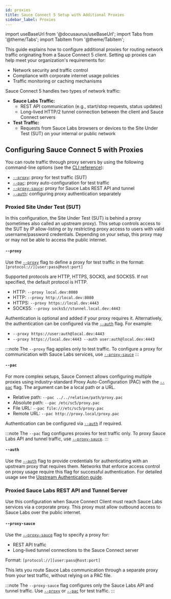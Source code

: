 ```yaml
---
id: proxies
title: Sauce Connect 5 Setup with Additional Proxies
sidebar_label: Proxies
---
```


import useBaseUrl from '@docusaurus/useBaseUrl';
import Tabs from '@theme/Tabs';
import TabItem from '@theme/TabItem';

This guide explains how to configure additional proxies for routing network traffic originating from a Sauce Connect 5 client. Setting up proxies can help meet your organization's requirements for:

- Network security and traffic control
- Compliance with corporate internet usage policies
- Traffic monitoring or caching mechanisms

Sauce Connect 5 handles two types of network traffic:

- **Sauce Labs Traffic:**
  - REST API communication (e.g., start/stop requests, status updates)
  - Long-lived HTTP/2 tunnel connection between the client and Sauce Connect servers
- **Test Traffic:**
  - Requests from Sauce Labs browsers or devices to the Site Under Test (SUT) on your internal or public network

## Configuring Sauce Connect 5 with Proxies

You can route traffic through proxy servers by using the following command-line options (see the [CLI reference](/dev/cli/sauce-connect-5/run)):

- [`--proxy`](/dev/cli/sauce-connect-5/run/#proxy): proxy for test traffic (SUT)
- [`--pac`](/dev/cli/sauce-connect-5/run/#pac): proxy auto-configuration for test traffic
- [`--proxy-sauce`](/dev/cli/sauce-connect-5/run/#proxy-sauce): proxy for Sauce Labs REST API and tunnel
- [`--auth`](/dev/cli/sauce-connect-5/run/#auth): configuring proxy authentication separately

### Proxied Site Under Test (SUT)

In this configuration, the Site Under Test (SUT) is behind a proxy (sometimes also called an upstream proxy).
This setup controls access to the SUT by IP allow-listing or by restricting proxy access to users with valid username/password credentials.
Depending on your setup, this proxy may or may not be able to access the public internet.

#### `--proxy`

Use the [`--proxy`](/dev/cli/sauce-connect-5/run/#proxy) flag to define a proxy for test traffic in the format:
`[protocol://][user:pass@host:port]`

Supported protocols are HTTP, HTTPS, SOCKS, and SOCKS5. If not specified, the default protocol is HTTP.
* HTTP: `--proxy local.dev:8080`
* HTTP: `--proxy http://local.dev:8080`
* HTTPS: `--proxy https://local.dev:4443`
* SOCKS5: `--proxy socks5//stunnel.local.dev:4443`

Authentication is optional and added if your proxy requires it. Alternatively, the authentication can be configured via the [`--auth`](#--auth) flag. For example:
* `--proxy https://user:auth@local.dev:4443`
* `--proxy https://local.dev:4443 --auth user:auth@local.dev:4443`

:::note
The `--proxy` flag applies only to test traffic. To configure a proxy for communication with Sauce Labs services, use [`--proxy-sauce`](#--proxy-sauce)
:::

#### `--pac`

For more complex setups, Sauce Connect allows configuring multiple proxies using industry-standard Proxy Auto-Configuration (PAC) with the [`--pac`](/dev/cli/sauce-connect-5/run#pac) flag.
The argument can be a local path or a URL.

* Relative path: `--pac ../../relative/path/proxy.pac`
* Absolute path: `--pac /etc/sc5/proxy.pac`
* File URL: `--pac file:///etc/sc5/proxy.pac`
* Remote URL: `--pac http://proxy.local/proxy.pac`

Authentication can be configured via [`--auth`](#--auth) if required.

:::note
The `--pac` flag configures proxies for test traffic only. To proxy Sauce Labs API and tunnel traffic, use [`--proxy-sauce`](#--proxy-sauce).
:::

#### `--auth`

Use the [`--auth`](/dev/cli/sauce-connect-5/run#auth) flag to provide credentials for authenticating with an upstream proxy that requires them.
Networks that enforce access control on proxy usage require this flag for successful authentication.
For detailed usage see the [Upstream Authentication guide](/secure-connections/sauce-connect-5/guides/upstream-auth/).

### Proxied Sauce Labs REST API and Tunnel Server

Use this configuration when Sauce Connect Client must reach Sauce Labs services via a corporate proxy. This proxy must allow outbound access to Sauce Labs over the public internet.

#### `--proxy-sauce`

Use the [`--proxy-sauce`](/dev/cli/sauce-connect-5/run/#proxy-sauce) flag to specify a proxy for:
* REST API traffic
* Long-lived tunnel connections to the Sauce Connect server

Format: `[protocol://][user:pass@host:port]`

This lets you route Sauce Labs communication through a separate proxy from your test traffic, without relying on a PAC file.

:::note
The `--proxy-sauce` flag configures only the Sauce Labs API and tunnel traffic. Use [`--proxy`](#--proxy) or [`--pac`](#--pac) for test traffic.
:::
